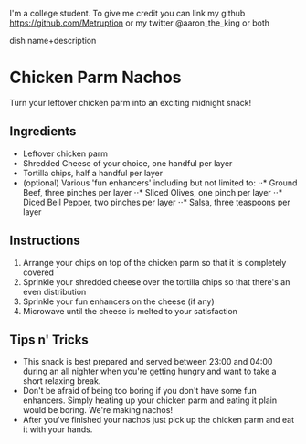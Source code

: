 I'm a college student. To give me credit you can link my github https://github.com/Metruption or my twitter @aaron_the_king or both


dish name+description
# Chicken Parm Nachos
Turn your leftover chicken parm into an exciting midnight snack!



## Ingredients
* Leftover chicken parm
* Shredded Cheese of your choice, one handful per layer
* Tortilla chips, half a handful per layer
* (optional) Various 'fun enhancers' including but not limited to:
⋅⋅* Ground Beef, three pinches per layer
⋅⋅* Sliced Olives, one pinch per layer
⋅⋅* Diced Bell Pepper, two pinches per layer
⋅⋅* Salsa, three teaspoons per layer 

## Instructions

1. Arrange your chips on top of the chicken parm so that it is completely covered
2. Sprinkle your shredded cheese over the tortilla chips so that there's an even distribution
3. Sprinkle your fun enhancers on the cheese (if any)
4. Microwave until the cheese is melted to your satisfaction

## Tips n' Tricks
* This snack is best prepared and served between 23:00 and 04:00 during an all nighter when you're getting hungry and want to take a short relaxing break.
* Don't be afraid of being too boring if you don't have some fun enhancers. Simply heating up your chicken parm and eating it plain would be boring. We're making nachos!
* After you've finished your nachos just pick up the chicken parm and eat it with your hands.